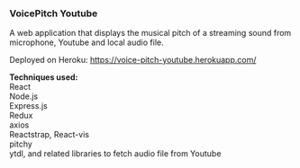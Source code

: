 ### VoicePitch Youtube
A web application that displays the musical pitch of a streaming sound from microphone, Youtube and local audio file.  

Deployed on Heroku: https://voice-pitch-youtube.herokuapp.com/  
  
**Techniques used:**  
React  
Node.js  
Express.js  
Redux  
axios   
Reactstrap, React-vis  
pitchy  
ytdl, and related libraries to fetch audio file from Youtube  
